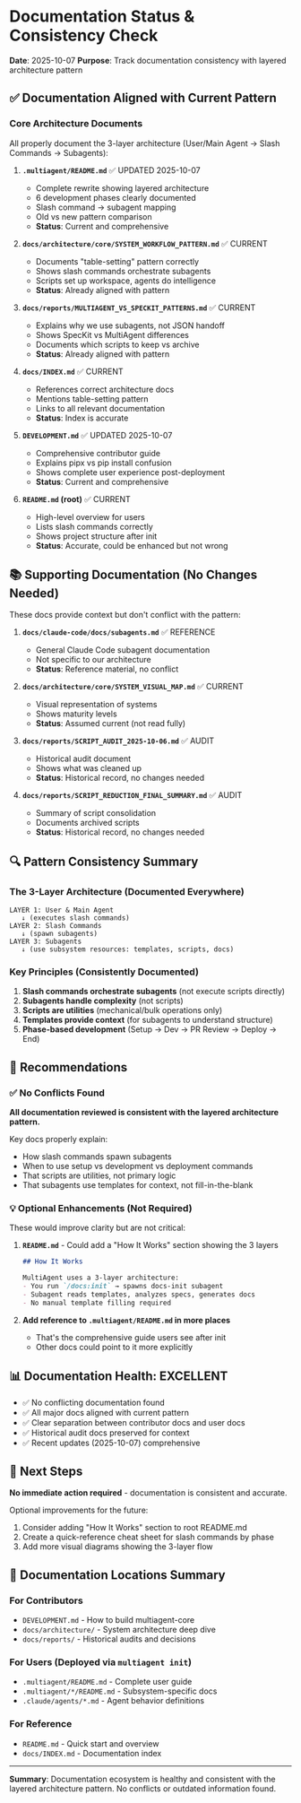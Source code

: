 # Documentation Status & Consistency Check

**Date**: 2025-10-07
**Purpose**: Track documentation consistency with layered architecture pattern

## ✅ Documentation Aligned with Current Pattern

### Core Architecture Documents
All properly document the 3-layer architecture (User/Main Agent → Slash Commands → Subagents):

1. **`.multiagent/README.md`** ✅ UPDATED 2025-10-07
   - Complete rewrite showing layered architecture
   - 6 development phases clearly documented
   - Slash command → subagent mapping
   - Old vs new pattern comparison
   - **Status**: Current and comprehensive

2. **`docs/architecture/core/SYSTEM_WORKFLOW_PATTERN.md`** ✅ CURRENT
   - Documents "table-setting" pattern correctly
   - Shows slash commands orchestrate subagents
   - Scripts set up workspace, agents do intelligence
   - **Status**: Already aligned with pattern

3. **`docs/reports/MULTIAGENT_VS_SPECKIT_PATTERNS.md`** ✅ CURRENT
   - Explains why we use subagents, not JSON handoff
   - Shows SpecKit vs MultiAgent differences
   - Documents which scripts to keep vs archive
   - **Status**: Already aligned with pattern

4. **`docs/INDEX.md`** ✅ CURRENT
   - References correct architecture docs
   - Mentions table-setting pattern
   - Links to all relevant documentation
   - **Status**: Index is accurate

5. **`DEVELOPMENT.md`** ✅ UPDATED 2025-10-07
   - Comprehensive contributor guide
   - Explains pipx vs pip install confusion
   - Shows complete user experience post-deployment
   - **Status**: Current and comprehensive

6. **`README.md` (root)** ✅ CURRENT
   - High-level overview for users
   - Lists slash commands correctly
   - Shows project structure after init
   - **Status**: Accurate, could be enhanced but not wrong

## 📚 Supporting Documentation (No Changes Needed)

These docs provide context but don't conflict with the pattern:

1. **`docs/claude-code/docs/subagents.md`** ✅ REFERENCE
   - General Claude Code subagent documentation
   - Not specific to our architecture
   - **Status**: Reference material, no conflict

2. **`docs/architecture/core/SYSTEM_VISUAL_MAP.md`** ✅ CURRENT
   - Visual representation of systems
   - Shows maturity levels
   - **Status**: Assumed current (not read fully)

3. **`docs/reports/SCRIPT_AUDIT_2025-10-06.md`** ✅ AUDIT
   - Historical audit document
   - Shows what was cleaned up
   - **Status**: Historical record, no changes needed

4. **`docs/reports/SCRIPT_REDUCTION_FINAL_SUMMARY.md`** ✅ AUDIT
   - Summary of script consolidation
   - Documents archived scripts
   - **Status**: Historical record, no changes needed

## 🔍 Pattern Consistency Summary

### The 3-Layer Architecture (Documented Everywhere)

```
LAYER 1: User & Main Agent
   ↓ (executes slash commands)
LAYER 2: Slash Commands
   ↓ (spawn subagents)
LAYER 3: Subagents
   ↓ (use subsystem resources: templates, scripts, docs)
```

### Key Principles (Consistently Documented)

1. **Slash commands orchestrate subagents** (not execute scripts directly)
2. **Subagents handle complexity** (not scripts)
3. **Scripts are utilities** (mechanical/bulk operations only)
4. **Templates provide context** (for subagents to understand structure)
5. **Phase-based development** (Setup → Dev → PR Review → Deploy → End)

## 🎯 Recommendations

### ✅ No Conflicts Found

**All documentation reviewed is consistent with the layered architecture pattern.**

Key docs properly explain:
- How slash commands spawn subagents
- When to use setup vs development vs deployment commands
- That scripts are utilities, not primary logic
- That subagents use templates for context, not fill-in-the-blank

### 💡 Optional Enhancements (Not Required)

These would improve clarity but are not critical:

1. **`README.md`** - Could add a "How It Works" section showing the 3 layers
   ```markdown
   ## How It Works

   MultiAgent uses a 3-layer architecture:
   - You run `/docs:init` → spawns docs-init subagent
   - Subagent reads templates, analyzes specs, generates docs
   - No manual template filling required
   ```

2. **Add reference to `.multiagent/README.md` in more places**
   - That's the comprehensive guide users see after init
   - Other docs could point to it more explicitly

## 📊 Documentation Health: EXCELLENT

- ✅ No conflicting documentation found
- ✅ All major docs aligned with current pattern
- ✅ Clear separation between contributor docs and user docs
- ✅ Historical audit docs preserved for context
- ✅ Recent updates (2025-10-07) comprehensive

## 🚀 Next Steps

**No immediate action required** - documentation is consistent and accurate.

Optional improvements for the future:
1. Consider adding "How It Works" section to root README.md
2. Create a quick-reference cheat sheet for slash commands by phase
3. Add more visual diagrams showing the 3-layer flow

## 📝 Documentation Locations Summary

### For Contributors
- `DEVELOPMENT.md` - How to build multiagent-core
- `docs/architecture/` - System architecture deep dive
- `docs/reports/` - Historical audits and decisions

### For Users (Deployed via `multiagent init`)
- `.multiagent/README.md` - Complete user guide
- `.multiagent/*/README.md` - Subsystem-specific docs
- `.claude/agents/*.md` - Agent behavior definitions

### For Reference
- `README.md` - Quick start and overview
- `docs/INDEX.md` - Documentation index

---

**Summary**: Documentation ecosystem is healthy and consistent with the layered architecture pattern. No conflicts or outdated information found.
